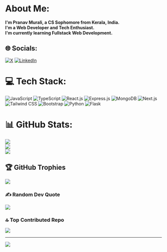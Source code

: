 # About Me:
**I'm Pranav Murali, a CS Sophomore from Kerala, India.<br>**
**I'm a Web Developer and Tech Enthusiast.<br>**
**I'm currently learning Fullstack Web Development.**


## 🌐 Socials:
[![X](https://img.shields.io/badge/-&logo=x&logoColor=white&color=%231DA1F2)](https://x.com/Pranav_Murali__) [![LinkedIn](https://img.shields.io/badge/LinkedIn-%230077B5.svg?logo=linkedin&logoColor=white)](https://linkedin.com/in/pranav-murali-bb9b25266)

# 💻 Tech Stack:
![JavaScript](https://img.shields.io/badge/javascript-%23323330.svg?style=for-the-badge&logo=javascript&logoColor=%23F7DF1E) ![TypeScript](https://img.shields.io/badge/TypeScript-%2320232a.svg?style=for-the-badge&logo=typescript&logoColor=3178C6) ![React.js](https://img.shields.io/badge/react.js-%2320232a.svg?style=for-the-badge&logo=react&logoColor=%2361DAFB) ![Express.js](https://img.shields.io/badge/express.js-%2320232a.svg?style=for-the-badge&logo=express&logoColor=%2361DAFB) ![MongoDB](https://img.shields.io/badge/mongodb-%2320232a.svg?style=for-the-badge&logo=mongodb&logoColor=%2361DAFB) ![Next.js](https://img.shields.io/badge/Next.js-%2320232a.svg?style=for-the-badge&logo=next.js&logoColor=white) ![Tailwind CSS](https://img.shields.io/badge/Tailwind_CSS-%231a202c.svg?style=for-the-badge&logo=tailwind-css&logoColor=38b2ac) ![Bootstrap](https://img.shields.io/badge/bootstrap-%23563D7C.svg?style=for-the-badge&logo=bootstrap&logoColor=white) ![Python](https://img.shields.io/badge/python-3670A0?style=for-the-badge&logo=python&logoColor=ffdd54) ![Flask](https://img.shields.io/badge/flask-3670A0?style=for-the-badge&logo=flask&logoColor=ffdd54)
# 📊 GitHub Stats:
![](https://github-readme-stats.vercel.app/api?username=Marvellousz&theme=dark&hide_border=false&include_all_commits=true&count_private=true)<br/>
![](https://github-readme-streak-stats.herokuapp.com/?user=Marvellousz&theme=dark&hide_border=false)<br/>
![](https://github-readme-stats.vercel.app/api/top-langs/?username=Marvellousz&theme=dark&hide_border=false&include_all_commits=true&count_private=true&layout=compact)

## 🏆 GitHub Trophies
![](https://github-profile-trophy.vercel.app/?username=Marvellousz&theme=radical&no-frame=false&no-bg=true&margin-w=4)

### ✍️ Random Dev Quote
![](https://quotes-github-readme.vercel.app/api?type=horizontal&theme=radical)

### 🔝 Top Contributed Repo
![](https://github-contributor-stats.vercel.app/api?username=Marvellousz&limit=5&theme=dark&combine_all_yearly_contributions=true)

---
[![](https://visitcount.itsvg.in/api?id=Marvellousz&icon=0&color=0)](https://visitcount.itsvg.in)


